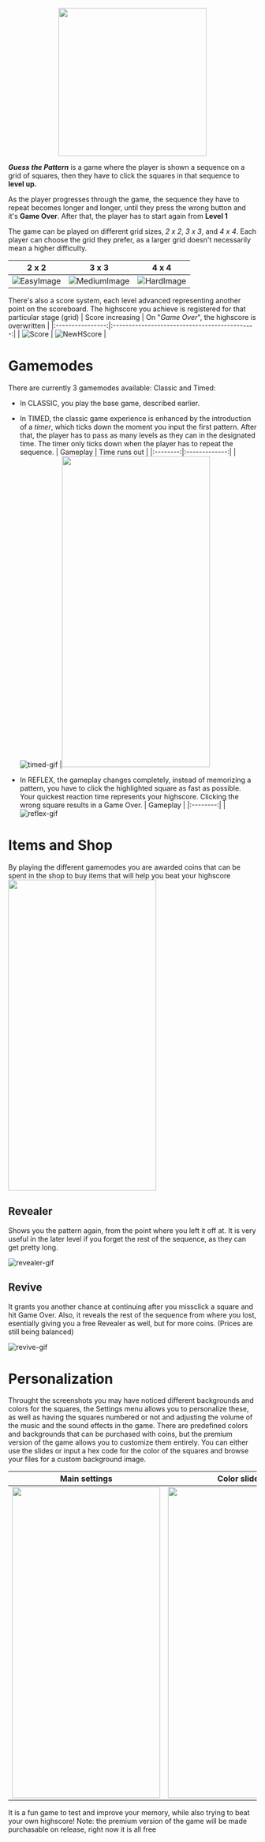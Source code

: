 <p align = "center">
  <img width="300" height="300" src="https://github.com/DumitruCimpean/GuessThePattern/assets/142332910/9c3d7d7c-df1a-4023-9f5c-de38f0525d91">
</p>

_**Guess the Pattern**_ is a game where the player is shown a sequence on a grid of squares, then they have to click the squares in that sequence to **level up.**

As the player progresses through the game, the sequence they have to repeat becomes longer and longer, until they press the wrong button and it's **Game Over**. After that, the player has to start again from **Level 1**

The game can be played on different grid sizes, _2 x 2_, _3 x 3_, and _4 x 4_. Each player can choose the grid they prefer, as a larger grid doesn't necessarily mean a higher difficulty.

| 2 x 2 | 3 x 3 | 4 x 4 |
|:----:|:------:|:----:|
| ![EasyImage](https://github.com/DumitruCimpean/GuessThePattern/assets/142332910/0668020f-08ce-4a8f-ae52-c0ef8ce9e81d) | ![MediumImage](https://github.com/DumitruCimpean/GuessThePattern/assets/142332910/9bc3663e-eff6-4878-9aa3-dfa5ea4264c8) | ![HardImage](https://github.com/DumitruCimpean/GuessThePattern/assets/142332910/f701fb95-04ea-4134-818e-7dc05731b5ab) |

There's also a score system, each level advanced representing another point on the scoreboard. The highscore you achieve is registered for that particular stage (grid)
| Score increasing | On "_Game Over_", the highscore is overwritten |
|:----------------:|:---------------------------------------------:|
| ![Score](https://github.com/DumitruCimpean/GuessThePattern/assets/142332910/ad721e19-924a-4a55-a5b7-59d27d40efc5) | ![NewHScore](https://github.com/DumitruCimpean/GuessThePattern/assets/142332910/bb0c3186-0294-4aef-83c1-5a7d68527cd6) |

<h1> Gamemodes </h1>
There are currently 3 gamemodes available: Classic and Timed:

 - In CLASSIC, you play the base game, described earlier.

- In TIMED, the classic game experience is enhanced by the introduction of a _timer_, which ticks down the moment you input the first pattern. After that, the player has to pass as many levels as they can in the designated time. The timer only ticks down when the player has to repeat the sequence.
  | Gameplay | Time runs out |
  |:--------:|:-------------:|
  | ![timed-gif](https://github.com/DumitruCimpean/GuessThePattern/assets/142332910/dbe30845-103c-4792-aea1-cec7c59dd06a) |<img src="https://github.com/DumitruCimpean/GuessThePattern/assets/142332910/b84b5cf8-2d14-4c64-8920-1bb47bf11261" width="300" height="630">

- In REFLEX, the gameplay changes completely, instead of memorizing a pattern, you have to click the highlighted square as fast as possible. Your quickest reaction time represents your highscore. Clicking the wrong square results in a Game Over.
  | Gameplay |
  |:--------:|
  | ![reflex-gif](https://github.com/DumitruCimpean/GuessThePattern/assets/142332910/3c212bcf-7fd2-4c30-83ef-873333f81440)

<h1> Items and Shop </h1>
By playing the different gamemodes you are awarded coins that can be spent in the shop to buy items that will help you beat your highscore
<img src="https://github.com/DumitruCimpean/GuessThePattern/assets/142332910/305105cd-2474-42af-ab4e-7dacb435df85" width="300" height="630">
<h2>Revealer</h2>
Shows you the pattern again, from the point where you left it off at. It is very useful in the later level if you forget the rest of the sequence, as they can get pretty long.

![revealer-gif](https://github.com/DumitruCimpean/GuessThePattern/assets/142332910/916c0859-23f8-43c5-9964-183243771ceb)

<h2>Revive</h2>
It grants you another chance at continuing after you missclick a square and hit Game Over. Also, it reveals the rest of the sequence from where you lost, esentially giving you a free Revealer as well, but for more coins. (Prices are still being balanced)

![revive-gif](https://github.com/DumitruCimpean/GuessThePattern/assets/142332910/ca44c144-6a93-4c5a-9682-0f055fad1497)



<h1> Personalization </h1>
Throught the screenshots you may have noticed different backgrounds and colors for the squares, the Settings menu allows you to personalize these, as well as having the squares numbered or not and adjusting the volume of the music and the sound effects in the game. There are predefined colors and backgrounds that can be purchased with coins, but the premium version of the game allows you to customize them entirely. You can either use the slides or input a hex code for the color of the squares and browse your files for a custom background image.

| Main settings | Color sliders | Numbered squares |
|:-------------:|:-------------:|:-----------------|
| <img src="https://github.com/DumitruCimpean/GuessThePattern/assets/142332910/49f8e6bf-5292-485f-aba3-984a823a09cf" width="300" height="630"> | <img src="https://github.com/DumitruCimpean/GuessThePattern/assets/142332910/4c4012f5-b28b-493e-a03f-0c75c5d45c61" width="300" height="630"> | <img src="https://github.com/DumitruCimpean/GuessThePattern/assets/142332910/658103fe-a80a-4086-b0e2-f5416ebc60c4" width="300" height="630">


It is a fun game to test and improve your memory, while also trying to beat your own highscore!
Note: the premium version of the game will be made purchasable on release, right now it is all free
